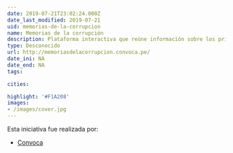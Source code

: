 ```yaml
---
date: 2019-07-21T23:02:24.000Z
date_last_modified: 2019-07-21
uid: memorias-de-la-corrupcion
name: Memorias de la corrupción
description: Plataforma interactiva que reúne información sobre los principales casos de corrupción ocurridos en el Perú en los últimos 40 años.
type: Desconocido
url: http://memoriasdelacorrupcion.convoca.pe/
date_ini: NA
date_end: NA
tags:

cities: 

highlight: '#F1A208'
images:
- /images/cover.jpg
---
```


Esta iniciativa fue realizada por:

- [Convoca](/i/convoca.html)
